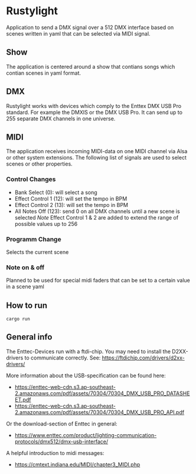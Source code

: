 # Rustylight

Application to send a DMX signal over a 512 DMX interface based on scenes written in yaml that can be selected via MIDI signal.

## Show
The application is centered around a show that contians songs which contian scenes in yaml format.

## DMX
Rustylight works with devices which comply to the Enttex DMX USB Pro standard. For example the DMXIS or the DMX USB Pro. It can send up to 255 separate DMX channels in one universe.

## MIDI
The application receives incoming MIDI-data on one MIDI channel via Alsa or other system extensions. The following list of signals are used to select scenes or other properties.

### Control Changes
- Bank Select (0): will select a song
- Effect Control 1 (12): will set the tempo in BPM
- Effect Control 2 (13): will set the tempo in BPM
- All Notes Off (123): send 0 on all DMX channels until a new scene is selected
*Note* Effect Control 1 & 2 are added to extend the range of possible values up to 256

### Programm Change
Selects the current scene

### Note on & off
Planned to be used for special midi faders that can be set to a certain value in a scene yaml

## How to run
```shell
cargo run
```

## General info
The Enttec-Devices run with a ftdi-chip. You may need to install the D2XX-drivers to communicate correctly.
See: https://ftdichip.com/drivers/d2xx-drivers/

More information about the USB-specification can be found here:
- https://enttec-web-cdn.s3.ap-southeast-2.amazonaws.com/pdf/assets/70304/70304_DMX_USB_PRO_DATASHEET.pdf
- https://enttec-web-cdn.s3.ap-southeast-2.amazonaws.com/pdf/assets/70304/70304_DMX_USB_PRO_API.pdf

Or the download-section of Enttec in general:
- https://www.enttec.com/product/lighting-communication-protocols/dmx512/dmx-usb-interface/

A helpful introduction to midi messages:
- https://cmtext.indiana.edu/MIDI/chapter3_MIDI.php